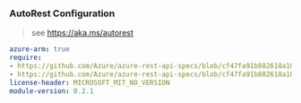 ### AutoRest Configuration

> see https://aka.ms/autorest

``` yaml
azure-arm: true
require:
- https://github.com/Azure/azure-rest-api-specs/blob/cf47fa91b882618a1043e3aeb5803b3a7397cd08/specification/videoanalyzer/resource-manager/readme.md
- https://github.com/Azure/azure-rest-api-specs/blob/cf47fa91b882618a1043e3aeb5803b3a7397cd08/specification/videoanalyzer/resource-manager/readme.go.md
license-header: MICROSOFT_MIT_NO_VERSION
module-version: 0.2.1

```